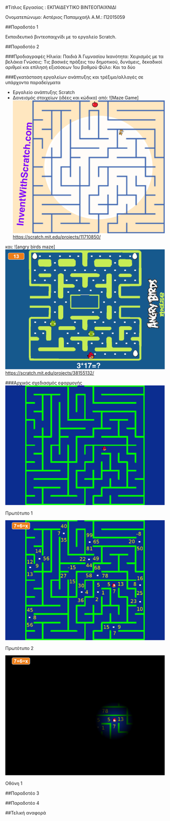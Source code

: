 #Τίτλος Εργασίας : ΕΚΠΑΙΔΕΥΤΙΚΟ ΒΙΝΤΕΟΠΑΙΧΝΙΔΙ

Ονοματεπώνυμο: Αστέριος Παπαμιχαήλ
Α.Μ.: Π2015059

##Παραδοτέο 1

Εκπαιδευτικό βιντεοπαιχνίδι με το εργαλείο Scratch.

##Παραδοτέο 2

###Προδιαγραφές
Ηλικία:    Παιδιά Ά Γυμνασίου
Ικανότητα: Χειρισμός με τα βελάκια
Γνώσεις:   Τις βασικές πράξεις του δημοτικού, δυνάμεις, δεκαδικοί αριθμοί και επίλησή εξισόσεων 1ου βαθμού
Φύλο:      Και τα δύο

###Εγκατάσταση εργαλείων ανάπτυξης και τρέξιμο/αλλαγές σε υπάρχοντα παραδείγματα
* Εργαλείο ανάπτυξης Scratch
* Δανεισμός στοιχείων (ιδέες και κώδικα) από: 
![Maze Game]
![Maze Game](maze_game.png)
https://scratch.mit.edu/projects/11710850/ 

και: 
![angry birds maze]
![angry birds maze](angry_birds_maze.png)
https://scratch.mit.edu/projects/38155132/

###Αρχικός σχεδιασμός εφαρμογής
![prototype1](Angry_Math_Maze_1.png)

Πρωτότυπο 1

![prototype2](Angry_Math_Maze_2.png)

Πρωτότυπο 2

![screen1](Angry_Math_Maze_3.png)

Οθόνη 1

##Παραδοτέο 3


##Παραδοτέο 4


##Τελική αναφορά

